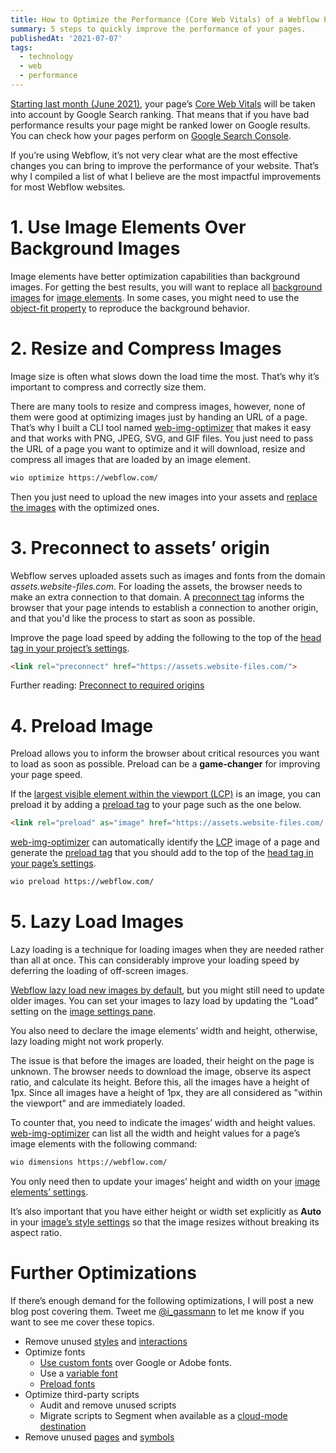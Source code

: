 ```yaml
---
title: How to Optimize the Performance (Core Web Vitals) of a Webflow Page
summary: 5 steps to quickly improve the performance of your pages.
publishedAt: '2021-07-07'
tags:
  - technology
  - web
  - performance
---
```


[Starting last month (June 2021)](https://developers.google.com/search/blog/2021/04/more-details-page-experience?hl=en#gradual-rollout), your page’s [Core Web Vitals](https://web.dev/vitals/) will be taken into account by Google Search ranking. That means that if you have bad performance results your page might be ranked lower on Google results. You can check how your pages perform on [Google Search Console](https://search.google.com/search-console/core-web-vitals/summary).

If you’re using Webflow, it’s not very clear what are the most effective changes you can bring to improve the performance of your website. That’s why I compiled a list of what I believe are the most impactful improvements for most Webflow websites.

# 1. Use Image Elements Over Background Images

Image elements have better optimization capabilities than background images. For getting the best results, you will want to replace all [background images](https://university.webflow.com/lesson/background-styles-overview#background-image) for [image elements](https://university.webflow.com/lesson/image). In some cases, you might need to use the [object-fit property](https://webflow.com/feature/object-fit-support) to reproduce the background behavior.

# 2. Resize and Compress Images

Image size is often what slows down the load time the most. That’s why it’s important to compress and correctly size them.

There are many tools to resize and compress images, however, none of them were good at optimizing images just by handing an URL of a page. That’s why I built a CLI tool named [web-img-optimizer](https://github.com/IGassmann/web-img-optimizer) that makes it easy  and that works with PNG, JPEG, SVG, and GIF files. You just need to pass the URL of a page you want to optimize and it will download, resize and compress all images that are loaded by an image element.

```bash
wio optimize https://webflow.com/
```

Then you just need to upload the new images into your assets and [replace the images](https://university.webflow.com/lesson/image#replace-images) with the optimized ones.

# 3. Preconnect to assets’ origin

Webflow serves uploaded assets such as images and fonts from the domain *assets.website-files.com*. For loading the assets, the browser needs to make an extra connection to that domain. A 
[preconnect tag](https://developer.mozilla.org/en-US/docs/Web/HTML/Link_types/preconnect) informs the browser that your page intends to establish a connection to another origin, and that you'd like the process to start as soon as possible.

Improve the page load speed by adding the following to the top of the [head tag in your project’s settings](https://university.webflow.com/lesson/custom-code-in-the-head-and-body-tags#head-code).

```html
<link rel="preconnect" href="https://assets.website-files.com/">
```

Further reading: [Preconnect to required origins
](https://web.dev/uses-rel-preconnect/)

# 4. Preload Image

Preload allows you to inform the browser about critical resources you want to load as soon as possible. Preload can be a **game-changer** for improving your page speed.

If the [largest visible element within the viewport (LCP)](https://web.dev/lcp/) is an image, you can preload it by adding a [preload tag](https://developer.mozilla.org/en-US/docs/Web/HTML/Link_types/preload) to your page such as the one below.

```html
<link rel="preload" as="image" href="https://assets.website-files.com/...hero.png" imagesrcset="https://assets.website-files.com/...hero-p-800.png 800w, https://assets.website-files.com/...hero.png 1400w" imagesizes="(max-width: 479px) 100vw, (max-width: 767px) 100, (max-width: 991px) 600px, 55vw">
```

[web-img-optimizer](https://github.com/IGassmann/web-img-optimizer) can automatically identify the [LCP](https://web.dev/lcp/) image of a page and generate the [preload tag](https://developer.mozilla.org/en-US/docs/Web/HTML/Link_types/preload) that you should add to the top of the [head tag in your page’s settings](https://university.webflow.com/lesson/custom-code-in-the-head-and-body-tags#inside-%3C-head-%3E-tag).

```bash
wio preload https://webflow.com/
```

# 5. Lazy Load Images

Lazy loading is a technique for loading images when they are needed rather than all at once. This can considerably improve your loading speed by deferring the loading of off-screen images.

[Webflow lazy load new images by default](https://webflow.com/feature/new-images-set-to-lazy-load-by-default), but you might still need to update older images. You can set your images to lazy load by updating the “Load” setting on the [image settings pane](https://university.webflow.com/lesson/image#edit-image-settings).

You also need to declare the image elements’ width and height, otherwise, lazy loading might not work properly.

The issue is that before the images are loaded, their height on the page is unknown. The browser needs to download the image, observe its aspect ratio, and calculate its height. Before this, all the images have a height of 1px. Since all images have a height of 1px, they are all considered as "within the viewport" and are immediately loaded.

To counter that, you need to indicate the images’ width and height values. [web-img-optimizer](https://github.com/IGassmann/web-img-optimizer) can list all the width and height values for a page’s image elements with the following command:

```bash
wio dimensions https://webflow.com/
```

You only need then to update your images’ height and width on your [image elements’ settings](https://university.webflow.com/lesson/image#edit-image-settings).

It’s also important that you have either height or width set explicitly as **Auto** in your 
[image’s style settings](https://university.webflow.com/lesson/style-panel-overview) so that the image resizes without breaking its aspect ratio.

# Further Optimizations

If there’s enough demand for the following optimizations, I will post a new blog post covering them. Tweet me [@i_gassmann](https://twitter.com/I_Gassmann) to let me know if you want to see me cover these topics.

- Remove unused [styles](https://university.webflow.com/lesson/style-manager#deleting-all-unused-styles-in-the-style-manager)
  and [interactions](https://webflow.com/feature/clean-up-unused-interactions)
- Optimize fonts
  - [Use custom fonts](https://university.webflow.com/lesson/custom-fonts) over Google or Adobe fonts.
  - Use a [variable font](https://web.dev/variable-fonts/)
  - [Preload fonts](https://web.dev/codelab-preload-web-fonts/)
- Optimize third-party scripts
  - Audit and remove unused scripts
  - Migrate scripts to Segment when available as a [cloud-mode destination](https://segment.com/docs/connections/destinations/#connection-modes)
- Remove unused [pages](https://university.webflow.com/lesson/pages-panel#deleting-pages) and [symbols](https://university.webflow.com/lesson/symbols#delete-a-symbol)
